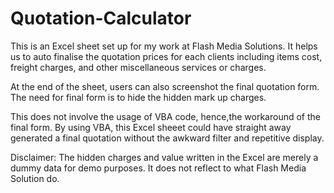 # Quotation-Calculator
This is an Excel sheet set up for my work at Flash Media Solutions. It helps us to auto finalise the quotation prices for each clients including items cost, freight charges, and other miscellaneous services or charges.

At the end of the sheet, users can also screenshot the final quotation form. The need for final form is to hide the hidden mark up charges.

This does not involve the usage of VBA code, hence,the workaround of the final form. By using VBA, this Excel sheeet could have straight away generated a final quotation without the awkward filter and repetitive display.

Disclaimer: The hidden charges and value written in the Excel are merely a dummy data for demo purposes. It does not reflect to what Flash Media Solution do.
